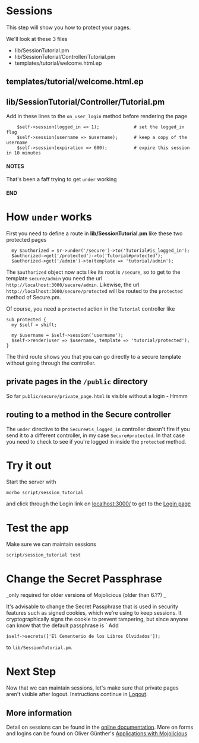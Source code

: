 # Sessions

This step will show you how to protect your pages.

We'll look at these 3 files
* lib/SessionTutorial.pm
* lib/SessionTutorial/Controller/Tutorial.pm
* templates/tutorial/welcome.html.ep

## templates/tutorial/welcome.html.ep

## lib/SessionTutorial/Controller/Tutorial.pm
Add in these lines to the `on_user_login` method before rendering the page
```
    $self->session(logged_in => 1);             # set the logged_in flag
    $self->session(username => $username);      # keep a copy of the username
    $self->session(expiration => 600);          # expire this session in 10 minutes
```

#### NOTES ####
That's been a faff trying to get `under` working

#### END #####

# How `under` works
First you need to define a route in **lib/SessionTutorial.pm**
like these two protected pages
```
  my $authorized = $r->under('/secure')->to('Tutorial#is_logged_in');
  $authorized->get('/protected')->to('Tutorial#protected');
  $authorized->get('/admin')->to(template => 'tutorial/admin');
```
The `$authorized` object now acts like its root is `/secure`, so to get to the
template `secure/admin` you need the url `http://localhost:3000/secure/admin`.
Likewise, the url `http://localhost:3000/secure/protected` will be routed
to the `protected` method of Secure.pm.

Of course, you need a ```protected``` action in the ```Tutorial``` controller like
```
sub protected {
  my $self = shift;

  my $username = $self->session('username');
  $self->render(user => $username, template => 'tutorial/protected');
}
```
The third route shows you that you can go directly to a secure template without 
going through the controller.

## private pages in the `/public` directory
So far `public/secure/private_page.html` is visible without a login - Hmmm

## routing to a method in the Secure controller
The `under` directive to the `Secure#is_logged_in` controller doesn't fire
if you send it to a different controller, in my case `Secure#protected`.
In that case you need to check to see if you're logged in inside the `protected`
method.


# Try it out
Start the server with
```
morbo script/session_tutorial
```
and click through the Login link on [localhost:3000/](http://localhost:3000/)
to get to the [Login page](http://localhost:3000/login)

# Test the app

Make sure we can maintain sessions 

```
script/session_tutorial test 
```

# Change the Secret Passphrase

_only required for older versions of Mojolicious (older than 6.??) _

It's advisable to change the Secret Passphrase
that is used in security features such as signed cookies, which we're using to keep sessions.
It cryptographically signs the cookie to prevent tampering, but since anyone can know that
the default passphrase is `
Add
```
$self->secrets(['El Cementerio de los Libros Olvidados']);
```
to `lib/SessionTutorial.pm`.


# Next Step

Now that we can maintain sessions, let's make sure that private pages aren't visible after logout.
Instructions continue in [Logout](Logout.md).

## More information

Detail on sessions can be found in the 
[online documentation](http://localhost:3000/perldoc/Mojolicious/Controller#session 'Mojolicious::Controller').
More on forms and logins can be found on Oliver G&uuml;nther's
[Applications with Mojolicious](http://oliverguenther.de/2014/04/applications-with-mojolicious-part-three-forms-and-login/ 'Forms, Logins')
